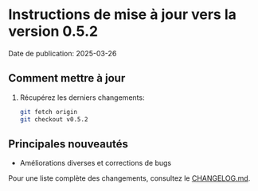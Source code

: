 # Instructions de mise à jour vers la version 0.5.2

Date de publication: 2025-03-26

## Comment mettre à jour

1. Récupérez les derniers changements:
   ```bash
   git fetch origin
   git checkout v0.5.2
   ```

## Principales nouveautés

- Améliorations diverses et corrections de bugs

Pour une liste complète des changements, consultez le [CHANGELOG.md](./CHANGELOG.md).
